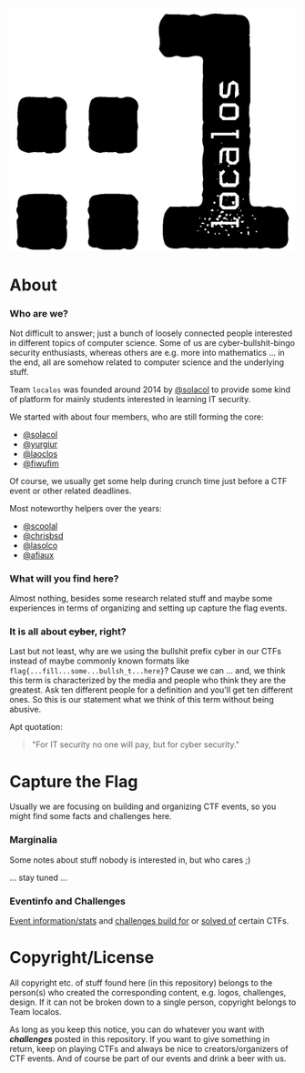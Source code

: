 <picture>
  <source media="(prefers-color-scheme: dark)" srcset="https://github.com/localos/.github/blob/main/images/logo_light.png?raw=true">
  <source media="(prefers-color-scheme: light)" srcset="https://github.com/localos/.github/blob/main/images/logo_dark.png?raw=true">
  <img alt="localos logo" src="https://github.com/localos/.github/blob/main/images/logo_dark.png?raw=true">
</picture>

# About 

### Who are we?
Not difficult to answer; just a bunch of loosely connected people interested in different topics of computer science. Some of us are cyber-bullshit-bingo security enthusiasts, whereas others are e.g. more into mathematics ... in the end, all are somehow related to computer science and the underlying stuff.

Team `localos` was founded around 2014 by [@solacol](https://github.com/solacol) to provide some kind of platform for mainly students interested in learning IT security.

We started with about four members, who are still forming the core:

- [@solacol](https://github.com/solacol)
- [@yurgiur](https://github.com/yurgiur)
- [@laoclos](https://github.com/laoclos)
- [@fiwufim](https://github.com/fiwufim)

Of course, we usually get some help during crunch time just before a CTF event or other related deadlines.

Most noteworthy helpers over the years:

- [@scoolal](https://github.com/scoolal)
- [@chrisbsd](https://github.com/chrisbsd/)
- [@lasolco](https://github.com/lasolco)
- [@afiaux](https://github.com/afiaux)

### What will you find here?
Almost nothing, besides some research related stuff and maybe some experiences in terms of organizing and setting up capture the flag events.

### It is all about ~~cyber~~, right?
Last but not least, why are we using the bullshit prefix cyber in our CTFs instead of maybe commonly known formats like `flag{...fill...some...bullsh_t...here}`? Cause we can ... and, we think this term is characterized by the media and people who think they are the greatest. Ask ten different people for a definition and you'll get ten different ones.
So this is our statement what we think of this term without being abusive.

Apt quotation:
> 
> "For IT security no one will pay, but for cyber security."
> 

# Capture the Flag
Usually we are focusing on building and organizing CTF events, so you might find some facts and challenges here.

### Marginalia
Some notes about stuff nobody is interested in, but who cares ;)

... stay tuned ...

### Eventinfo and Challenges
[Event information/stats](https://github.com/localos/.github/tree/main/content/events) and [challenges build for](https://github.com/localos/.github/tree/main/content/events) or [solved of](https://github.com/localos/.github/tree/main/content/writeups) certain CTFs.

# Copyright/License
All copyright etc. of stuff found here (in this repository) belongs to the person(s) who created the corresponding content, e.g. logos, challenges, design. If it can not be broken down to a single person, copyright belongs to Team localos.

As long as you keep this notice, you can do whatever you want with **_challenges_** posted in this repository. If you want to give something in return, keep on playing CTFs and always be nice to creators/organizers of CTF events. And of course be part of our events and drink a beer with us.
